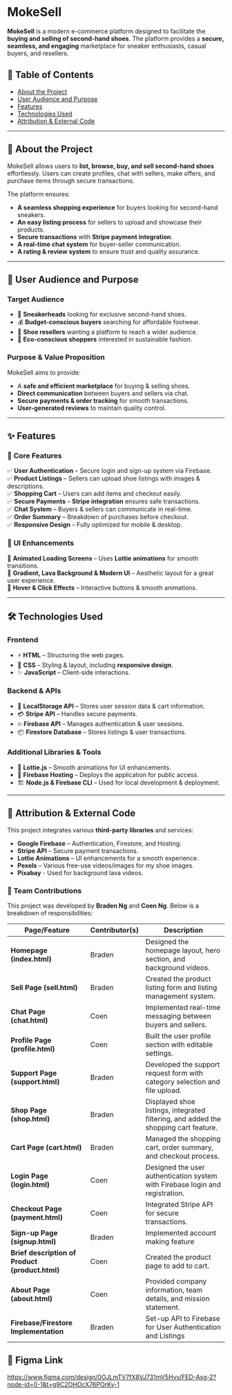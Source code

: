 # MokeSell  

**MokeSell** is a modern e-commerce platform designed to facilitate the **buying and selling of second-hand shoes**. The platform provides a **secure, seamless, and engaging** marketplace for sneaker enthusiasts, casual buyers, and resellers.  

## 📌 Table of Contents  
- [About the Project](#about-the-project)  
- [User Audience and Purpose](#user-audience-and-purpose)  
- [Features](#features)  
- [Technologies Used](#technologies-used)  
- [Attribution & External Code](#attribution--external-code)   

---

## 📖 About the Project  
MokeSell allows users to **list, browse, buy, and sell second-hand shoes** effortlessly. Users can create profiles, chat with sellers, make offers, and purchase items through secure transactions.  

The platform ensures:  
- **A seamless shopping experience** for buyers looking for second-hand sneakers.  
- **An easy listing process** for sellers to upload and showcase their products.  
- **Secure transactions** with **Stripe payment integration**.  
- **A real-time chat system** for buyer-seller communication.  
- **A rating & review system** to ensure trust and quality assurance.  

---

## 🎯 User Audience and Purpose  
### **Target Audience**  
- 👟 **Sneakerheads** looking for exclusive second-hand shoes.  
- 💰 **Budget-conscious buyers** searching for affordable footwear.  
- 🔄 **Shoe resellers** wanting a platform to reach a wider audience.  
- 🌱 **Eco-conscious shoppers** interested in sustainable fashion.  

### **Purpose & Value Proposition**  
MokeSell aims to provide:  
- A **safe and efficient marketplace** for buying & selling shoes.  
- **Direct communication** between buyers and sellers via chat.  
- **Secure payments & order tracking** for smooth transactions.  
- **User-generated reviews** to maintain quality control.  

---

## ✨ Features  
### 🔹 **Core Features**  
✅ **User Authentication** – Secure login and sign-up system via Firebase.  
✅ **Product Listings** – Sellers can upload shoe listings with images & descriptions.  
✅ **Shopping Cart** – Users can add items and checkout easily.  
✅ **Secure Payments** – **Stripe integration** ensures safe transactions.  
✅ **Chat System** – Buyers & sellers can communicate in real-time.  
✅ **Order Summary** – Breakdown of purchases before checkout.  
✅ **Responsive Design** – Fully optimized for mobile & desktop.  

### 🎨 **UI Enhancements**  
🌟 **Animated Loading Screens** – Uses **Lottie animations** for smooth transitions.  
🌟 **Gradient, Lava Background & Modern UI** – Aesthetic layout for a great user experience.  
🌟 **Hover & Click Effects** – Interactive buttons & smooth animations.  

---

## 🛠️ Technologies Used  
### **Frontend**  
- ⚡ **HTML** – Structuring the web pages.  
- 🎨 **CSS** – Styling & layout, including **responsive design**.  
- ✨ **JavaScript** – Client-side interactions.  

### **Backend & APIs**  
- 🛒 **LocalStorage API** – Stores user session data & cart information.  
- 💳 **Stripe API** – Handles secure payments.  
- 🔥 **Firebase API** – Manages authentication & user sessions.  
- 📦 **Firestore Database** – Stores listings & user transactions.  

### **Additional Libraries & Tools**  
- 🚀 **Lottie.js** – Smooth animations for UI enhancements.  
- 📡 **Firebase Hosting** – Deploys the application for public access.  
- 🏗 **Node.js & Firebase CLI** – Used for local development & deployment.  

---

## 🔗 Attribution & External Code  
This project integrates various **third-party libraries** and services:  
- **Google Firebase** – Authentication, Firestore, and Hosting.  
- **Stripe API** – Secure payment transactions.  
- **Lottie Animations** – UI enhancements for a smooth experience.  
- **Pexels** – Various free-use videos/images for my shoe images.  
- **Pixabay** - Used for background lava videos.

### 👥 **Team Contributions**
This project was developed by **Braden Ng** and **Coen Ng**. Below is a breakdown of responsibilities:  

| **Page/Feature**            | **Contributor(s)**         | **Description** |
|-----------------------------|---------------------------|-----------------|
| **Homepage (index.html)**   | Braden | Designed the homepage layout, hero section, and background videos. |
| **Sell Page (sell.html)**   | Braden | Created the product listing form and listing management system. |
| **Chat Page (chat.html)**   | Coen | Implemented real-time messaging between buyers and sellers. |
| **Profile Page (profile.html)** | Coen | Built the user profile section with editable settings. |
| **Support Page (support.html)** | Braden | Developed the support request form with category selection and file upload. |
| **Shop Page (shop.html)**   | Braden | Displayed shoe listings, integrated filtering, and added the shopping cart feature. |
| **Cart Page (cart.html)**   | Braden | Managed the shopping cart, order summary, and checkout process. |
| **Login Page (login.html)** | Coen | Designed the user authentication system with Firebase login and registration. |
| **Checkout Page (payment.html)** | Coen | Integrated Stripe API for secure transactions. |
| **Sign-up Page (signup.html)** | Braden | Implemented account making feature |
| **Brief description of Product (product.html)** | Coen | Created the product page to add to cart. |
| **About Page (about.html)** | Coen | Provided company information, team details, and mission statement. |
| **Firebase/Firestore Implementation** | Braden | Set-up API to Firebase for User Authentication and Listings |
 
## 🔗 **Figma Link**
https://www.figma.com/design/0OJLmTV7fX8VJ731mV5Hvv/FED-Asg-2?node-id=0-1&t=g9C2OHOcX76POrKy-1
